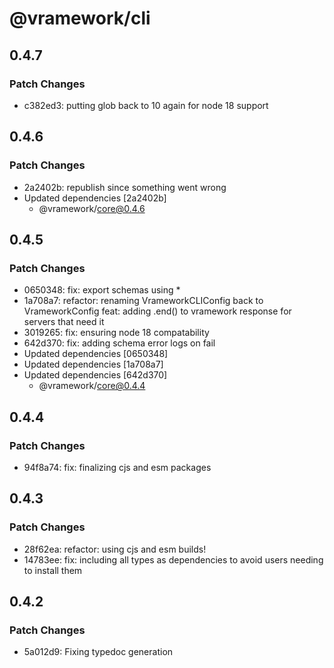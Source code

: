 # @vramework/cli

## 0.4.7

### Patch Changes

- c382ed3: putting glob back to 10 again for node 18 support

## 0.4.6

### Patch Changes

- 2a2402b: republish since something went wrong
- Updated dependencies [2a2402b]
  - @vramework/core@0.4.6

## 0.4.5

### Patch Changes

- 0650348: fix: export schemas using \*
- 1a708a7: refactor: renaming VrameworkCLIConfig back to VrameworkConfig
  feat: adding .end() to vramework response for servers that need it
- 3019265: fix: ensuring node 18 compatability
- 642d370: fix: adding schema error logs on fail
- Updated dependencies [0650348]
- Updated dependencies [1a708a7]
- Updated dependencies [642d370]
  - @vramework/core@0.4.4

## 0.4.4

### Patch Changes

- 94f8a74: fix: finalizing cjs and esm packages

## 0.4.3

### Patch Changes

- 28f62ea: refactor: using cjs and esm builds!
- 14783ee: fix: including all types as dependencies to avoid users needing to install them

## 0.4.2

### Patch Changes

- 5a012d9: Fixing typedoc generation
